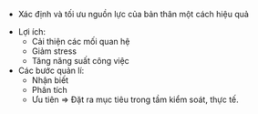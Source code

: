 * Xác định và tối ưu nguồn lực của bản thân một cách hiệu quả
- Lợi ích: 
    + Cải thiện các mối quan hệ
    + Giảm stress
    + Tăng năng suất công việc
- Các bước quản lí:
    + Nhận biết
    + Phân tích
    + Ưu tiên
=> Đặt ra mục tiêu trong tầm kiểm soát, thực tế.